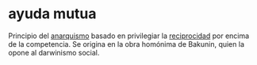 # ayuda mutua

Principio del [anarquismo](anarquismo.md) basado en privilegiar la [reciprocidad](reciprocidad.md) por encima de la competencia. Se origina en la obra homónima de Bakunin, quien la opone al darwinismo social.

